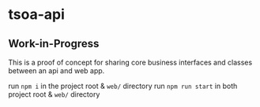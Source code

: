 # tsoa-api

## Work-in-Progress

This is a proof of concept for sharing core business interfaces and classes between an api and web app.

run `npm i` in the project root & `web/` directory
run `npm run start` in both project root & `web/` directory
